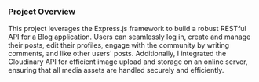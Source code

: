 ### Project Overview

This project leverages the Express.js framework to build a robust RESTful API for a Blog application. Users can seamlessly log in, create and manage their posts, edit their profiles, engage with the community by writing comments, and like other users' posts. 
Additionally, I integrated the Cloudinary API for efficient image upload and storage on an online server, ensuring that all media assets are handled securely and efficiently.
